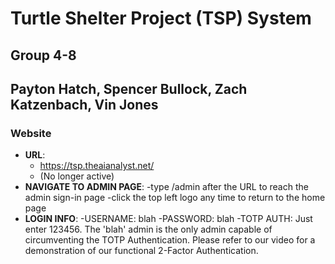 # Turtle Shelter Project (TSP) System

## Group 4-8
## Payton Hatch, Spencer Bullock, Zach Katzenbach, Vin Jones

### Website
- **URL**:
  - https://tsp.theaianalyst.net/
  - (No longer active)
- **NAVIGATE TO ADMIN PAGE**:
  -type /admin after the URL to reach the admin sign-in page
  -click the top left logo any time to return to the home page
- **LOGIN INFO**:
  -USERNAME: blah
  -PASSWORD: blah
  -TOTP AUTH: Just enter 123456. The 'blah' admin is the only admin capable of circumventing the TOTP Authentication. Please refer to our video for a demonstration of our functional 2-Factor Authentication.
